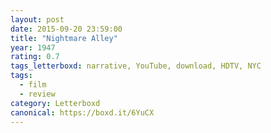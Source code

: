 ```yaml
---
layout: post 
date: 2015-09-20 23:59:00
title: "Nightmare Alley"
year: 1947
rating: 0.7
tags_letterboxd: narrative, YouTube, download, HDTV, NYC
tags:
  - film
  - review
category: Letterboxd
canonical: https://boxd.it/6YuCX
---
```

